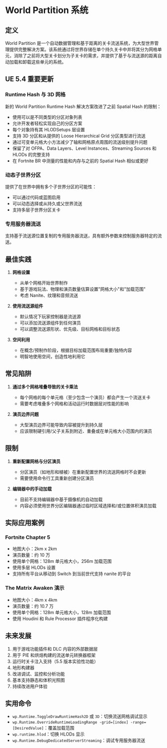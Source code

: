 # World Partition 系统

## 定义

World Partition 是一个自动数据管理和基于距离的关卡流送系统，为大型世界管理提供完整解决方案。该系统通过将世界存储在单个持久关卡中并将其分为网格单元，消除了之前将大型关卡划分为子关卡的需求，并提供了基于与流送源的距离自动加载和卸载这些单元的系统。

## UE 5.4 重要更新

### Runtime Hash 与 3D 网格

新的 World Partition Runtime Hash 解决方案改进了之前 Spatial Hash 的限制：

- 使用可以是不同类型的分区对象列表
- 允许开发者轻松实现自己的分区方案
- 每个对象持有其 HLODSetups 层设置
- 支持 3D 分区和从提供的 Loose Hierarchical Grid 分区类型进行流送
- 通过可变单元格大小方法减少了轴和网格原点周围的流送级别提升问题
- 保留了对 OFPA、Data Layers、Level Instances、Streaming Sources 和 HLODs 的完整支持
- 在 Fortnite BR 中测量的性能和内存与之前的 Spatial Hash 相似或更好

### 动态子世界分区

提供了在世界中拥有多个子世界分区的可能性：

- 可以通过代码或蓝图启用
- 可以动态选择或从持久或父世界流送
- 支持多层子世界分区关卡

### 专用服务器流送

支持基于流送源位置复制的专用服务器流送，具有额外参数来控制服务器特定的流送。

## 最佳实践

1. **网格设置**
   - 从单个网格开始世界制作
   - 基于游戏玩法、物理和演员数量估算设置"网格大小"和"加载范围"
   - 考虑 Nanite、纹理和音频流送

2. **使用流送源组件**
   - 默认情况下玩家控制器是流送源
   - 可以添加流送源组件到任何演员
   - 可以调整流送源形状、优先级、目标网格和目标状态

3. **空间利用**
   - 在概念/预制作阶段，根据目标加载范围布局重要/独特内容
   - 明智地使用空间，创造性地利用它

## 常见陷阱

1. **通过多个网格堆叠导致的关卡乘法**
   - 每个网格的每个单元格（至少包含一个演员）都会产生一个流送关卡
   - 需要考虑堆叠多个网格和活动运行时数据层对性能的影响

2. **演员边界问题**
   - 大型演员边界可能导致内容被提升到持久层
   - 应该限制硬引用/父子关系到附近、重叠或在单元格大小范围内的演员

## 限制

1. **重新配置网格与分区演员**
   - 分区演员（如地形和植被）在重新配置世界的流送网格时不会更新
   - 需要使用命令行工具重新创建分区演员

2. **编辑器中的手动加载**
   - 目前不支持编辑器中基于摄像机的自动加载
   - 内容必须使用世界分区编辑器通过临时区域选择和/或位置体积演员加载

## 实际应用案例

### Fortnite Chapter 5
- 地图大小：2km x 2km
- 演员数量：约 10 万
- 使用单个网格：128m 单元格大小，256m 加载范围
- 使用多层 HLODs 设置
- 支持所有平台从移动到 Switch 到当前世代支持 nanite 的平台

### The Matrix Awaken 演示
- 地图大小：4km x 4km
- 演员数量：约 10.7 万
- 使用单个网格：128m 单元格大小，128m 加载范围
- 使用 Houdini 和 Rule Processor 插件程序化构建

## 未来发展

1. 用于游戏功能插件和 DLC 内容的外部数据层
2. 用于 PIE 和烘焙构建的流送单元转换器框架
3. 运行时关卡注入支持（5.5 版本实验性功能）
4. 地形构建器
5. 改进调试、监控和分析功能
6. 基本支持静态和体积光照图
7. 持续改进用户体验

## 实用命令

- `wp.Runtime.ToggleDrawRuntimeHash2D` 或 `3D`：切换流送网格调试显示
- `wp.Runtime.OverrideRuntimeLoadingRange -grid=[index] -range=[DesiredValue]`：覆盖加载范围
- `wp.runtime.hlod`：切换 HLODs 显示
- `wp.Runtime.DebugDedicatedServerStreaming`：调试专用服务器流送